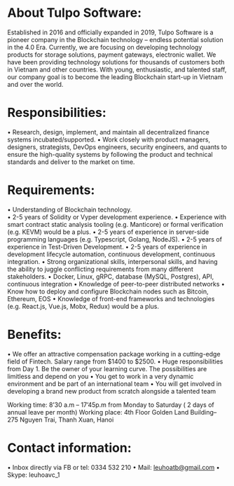 # About Tulpo Software:

Established in 2016 and officially expanded in 2019, Tulpo Software is a pioneer company in the Blockchain technology – endless potential solution in the 4.0 Era. Currently, we are focusing on developing technology products for storage solutions, payment gateways, electronic wallet. We have been providing technology solutions for thousands of customers both in Vietnam and other countries. With young, enthusiastic, and talented staff, our company goal is to become the leading Blockchain start-up in Vietnam and over the world.

# Responsibilities:

•	Research, design, implement, and maintain all decentralized finance systems incubated/supported.
•	Work closely with product managers, designers, strategists, DevOps engineers, security engineers, and quants to ensure the high-quality systems by following the product and technical standards and deliver to the market on time.

# Requirements:

•	Understanding of Blockchain technology.  
•	2-5 years of Solidity or Vyper development experience.
•	Experience with smart contract static analysis tooling (e.g. Manticore) or formal verification (e.g. KEVM) would be a plus.
•	2-5 years of experience in server-side programming languages (e.g. Typescript, Golang, NodeJS).
•	2-5 years of experience in Test-Driven Development.
•	2-5 years of experience in development lifecycle automation, continuous development, continuous integration.
•	Strong organizational skills, interpersonal skills, and having the ability to juggle conflicting requirements from many different stakeholders.
•	Docker, Linux, gRPC, database (MySQL, Postgres), API, continuous integration
•	 Knowledge of peer-to-peer distributed networks
•	Know how to deploy and configure Blockchain nodes such as Bitcoin, Ethereum, EOS
•	Knowledge of front-end frameworks and technologies (e.g. React.js, Vue.js, Mobx, Redux) would be a plus.

# Benefits:

•	We offer an attractive compensation package working in a cutting-edge field of Fintech. Salary range from $1400 to $2500.
•	Huge responsibilities from Day 1. Be the owner of your learning curve. The possibilities are limitless and depend on you
•	You get to work in a very dynamic environment and be part of an international team
•	You will get involved in developing a brand new product from scratch alongside a talented team

Working time: 8’30 a.m – 17’45p.m from Monday to Saturday ( 2 days of annual leave per month)
Working place: 4th Floor Golden Land Building– 275 Nguyen Trai, Thanh Xuan, Hanoi

# Contact information:

•	Inbox directly via FB or tel: 0334 532 210
•	Mail: leuhoatb@gmail.com
•	Skype: leuhoavc_1



 

